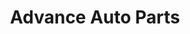 ---
title: "Advance Auto Parts"
url: /orlando/advance-auto-parts-michigan-street/
shop: car parts
---